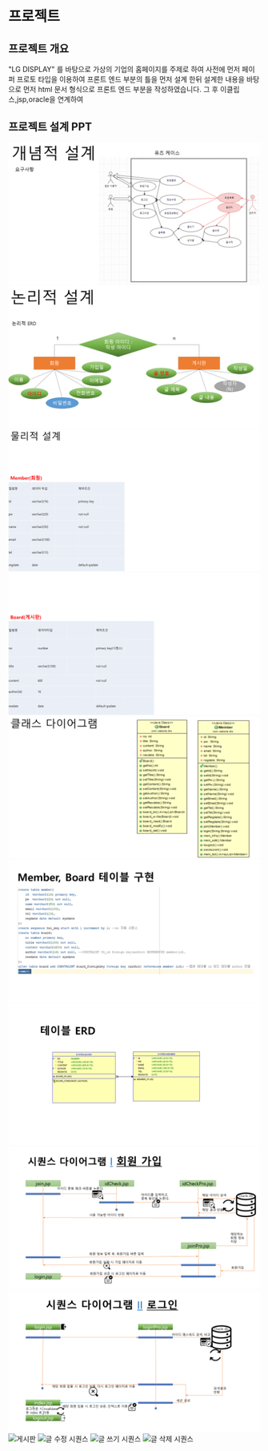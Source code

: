 # 프로젝트
## 프로젝트 개요
"LG DISPLAY" 를 바탕으로 가상의 기업의 홈페이지를 주제로 하여 사전에 먼저 페이퍼 프로토 타입을 이용하여 프론트 엔드 부분의 틀을 먼저 설계 한뒤 설계한 내용을 바탕으로 먼저  html 문서 형식으로 프론트 엔드 부분을 작성하였습니다.
 그 후 이클립스,jsp,oracle을 연계하여


## 프로젝트 설계 PPT
![개념적 설계](./img/database/pro01_01.png "개념적 설계")
![논리적 설계](./img/database/pro01_02.png "논리적 설계")
![물리적 설계1](./img/database/pro01_03.png "물리적 설계1")  
![물리적 설계2](./img/database/pro01_04.png "물리적 설계2")
![클래스 설계](./img/database/pro01_05.png "클래스 설계")
![테이블 기능 설계](./img/database/pro01_06.png "테이블 기능 설계")
![DB_ERD](./img/database/pro01_07.png "DB_ERD")
![회원가입 시퀀스](./img/database/pro01_08.png "회원가입")
![로그인 시퀀스](./img/database/pro01_09.png "로그인")
![게시판](./img/database/pro01_010.png "게시판")
![글 수정 시퀀스](./img/database/pro01_011.png "글 수정")
![글 쓰기 시퀀스](./img/database/pro01_012.png "글 쓰기")
![글 삭제 시퀀스](./img/database/pro01_013.png "글 삭제")
